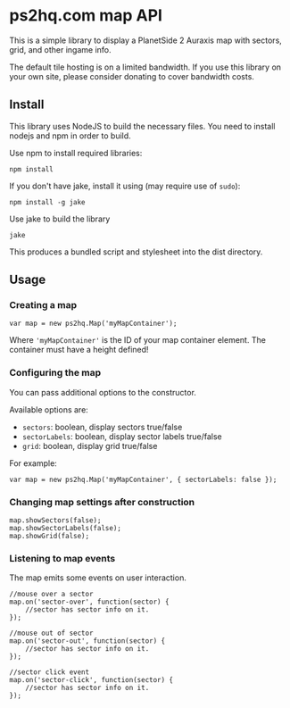 # ps2hq.com map API

This is a simple library to display a PlanetSide 2 Auraxis map with sectors, grid, and other ingame info.

The default tile hosting is on a limited bandwidth. If you use this library on your own site, please consider donating to cover bandwidth costs.

## Install

This library uses NodeJS to build the necessary files. You need to install nodejs and npm in order to build.

Use npm to install required libraries:

    npm install

If you don't have jake, install it using (may require use of `sudo`):

    npm install -g jake

Use jake to build the library

    jake

This produces a bundled script and stylesheet into the dist directory.

## Usage

### Creating a map

    var map = new ps2hq.Map('myMapContainer');

Where `'myMapContainer'` is the ID of your map container element. The container must have a height defined!

### Configuring the map

You can pass additional options to the constructor.

Available options are:

- `sectors`: boolean, display sectors true/false
- `sectorLabels`: boolean, display sector labels true/false
- `grid`: boolean, display grid true/false

For example:

    var map = new ps2hq.Map('myMapContainer', { sectorLabels: false });

### Changing map settings after construction

    map.showSectors(false);
    map.showSectorLabels(false);
    map.showGrid(false);

### Listening to map events

The map emits some events on user interaction.

    //mouse over a sector
    map.on('sector-over', function(sector) {
        //sector has sector info on it.
    });

    //mouse out of sector
    map.on('sector-out', function(sector) {
        //sector has sector info on it.
    });

    //sector click event
    map.on('sector-click', function(sector) {
        //sector has sector info on it.
    });
